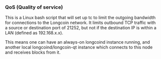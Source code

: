 ### QoS (Quality of service) ###

This is a Linux bash script that will set up tc to limit the outgoing bandwidth for connections to the Longcoin network. It limits outbound TCP traffic with a source or destination port of 21252, but not if the destination IP is within a LAN (defined as 192.168.x.x).

This means one can have an always-on longcoind instance running, and another local longcoind/longcoin-qt instance which connects to this node and receives blocks from it.
